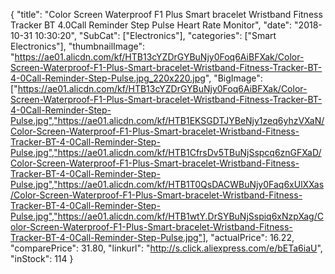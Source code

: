 {
	"title": "Color Screen Waterproof F1 Plus Smart bracelet Wristband Fitness Tracker BT 4.0Call Reminder Step Pulse Heart Rate Monitor",
	"date": "2018-10-31 10:30:20",
	"SubCat": ["Electronics"],
	"categories": ["Smart Electronics"],
	"thumbnailImage": "https://ae01.alicdn.com/kf/HTB13cYZDrGYBuNjy0Foq6AiBFXak/Color-Screen-Waterproof-F1-Plus-Smart-bracelet-Wristband-Fitness-Tracker-BT-4-0Call-Reminder-Step-Pulse.jpg_220x220.jpg",
	"BigImage": ["https://ae01.alicdn.com/kf/HTB13cYZDrGYBuNjy0Foq6AiBFXak/Color-Screen-Waterproof-F1-Plus-Smart-bracelet-Wristband-Fitness-Tracker-BT-4-0Call-Reminder-Step-Pulse.jpg","https://ae01.alicdn.com/kf/HTB1EKSGDTJYBeNjy1zeq6yhzVXaN/Color-Screen-Waterproof-F1-Plus-Smart-bracelet-Wristband-Fitness-Tracker-BT-4-0Call-Reminder-Step-Pulse.jpg","https://ae01.alicdn.com/kf/HTB1CfrsDv5TBuNjSspcq6znGFXaD/Color-Screen-Waterproof-F1-Plus-Smart-bracelet-Wristband-Fitness-Tracker-BT-4-0Call-Reminder-Step-Pulse.jpg","https://ae01.alicdn.com/kf/HTB1T0QsDACWBuNjy0Faq6xUlXXas/Color-Screen-Waterproof-F1-Plus-Smart-bracelet-Wristband-Fitness-Tracker-BT-4-0Call-Reminder-Step-Pulse.jpg","https://ae01.alicdn.com/kf/HTB1wtY.DrSYBuNjSspiq6xNzpXag/Color-Screen-Waterproof-F1-Plus-Smart-bracelet-Wristband-Fitness-Tracker-BT-4-0Call-Reminder-Step-Pulse.jpg"],
	"actualPrice": 16.22,
	"comparePrice": 31.80,
	"linkurl": "http://s.click.aliexpress.com/e/bETa6iaU",
	"inStock": 114
}
